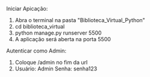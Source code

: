Iniciar Apicação:
1. Abra o terminal na pasta "Biblioteca_Virtual_Python"
2. cd biblioteca_virtual
3. python manage.py runserver 5500
4. A aplicação será aberta na porta 5500

Autenticar como Admin:
1. Coloque /admin no fim da url
2. Usuário: Admin
   Senha: senha123
